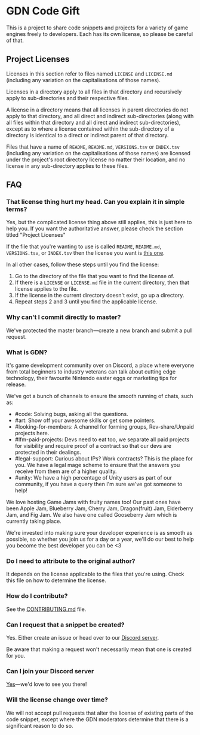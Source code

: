 # GDN Code Gift

This is a project to share code snippets and projects for a variety of game engines freely to developers. Each has its own license, so please be careful of that.

## Project Licenses

Licenses in this section refer to files named `LICENSE` and `LICENSE.md` (including any variation on the capitalisations of those names).

Licenses in a directory apply to all files in that directory and recursively apply to sub-directories and their respective files.

A license in a directory means that all licenses in parent directories do not apply to that directory, and all direct and indirect sub-directories (along with all files within that directory and all direct and indirect sub-directories), except as to where a license contained within the sub-directory of a directory is identical to a direct or indirect parent of that directory.

Files that have a name of `README`, `README.md`, `VERSIONS.tsv` or `INDEX.tsv` (including any variation on the capitalisations of those names) are licensed under the project's root directory license no matter their location, and no license in any sub-directory applies to these files.

## FAQ

### That license thing hurt my head. Can you explain it in simple terms?

Yes, but the complicated license thing above still applies, this is just here to help you. If you want the authoritative answer, please check the section titled "Project Licenses"

If the file that you're wanting to use is called `README`, `README.md`, `VERSIONS.tsv`, or `INDEX.tsv` then the license you want is [this one][Project License].

In all other cases, follow these steps until you find the license:
1. Go to the directory of the file that you want to find the license of.
2. If there is a `LICENSE` or `LICENSE.md` file in the current directory, then that license applies to the file.
3. If the license in the current directory doesn't exist, go up a directory.
4. Repeat steps 2 and 3 until you find the applicable license.

### Why can't I commit directly to master?

We've protected the master branch—create a new branch and submit a pull request.

### What is GDN?

It's game development community over on Discord, a place where everyone from total beginners to industry veterans can talk about cutting edge technology, their favourite Nintendo easter eggs or marketing tips for release.

We've got a bunch of channels to ensure the smooth running of chats, such as:
* #code: Solving bugs, asking all the questions.
* #art: Show off your awesome skills or get some pointers.
* #looking-for-members:  A channel for forming groups, Rev-share/Unpaid projects here.
* #lfm-paid-projects: Devs need to eat too, we separate all paid projects for visibility and require proof of a contract so that our devs are protected in their dealings.
* #legal-support: Curious about IPs? Work contracts? This is the place for you. We have a legal mage scheme to ensure that the answers you receive from them are of a higher quality.
* #unity: We have a high percentage of Unity users as part of our community, if you have a query then I'm sure we've got someone to help!

We love hosting Game Jams with fruity names too! Our past ones have been Apple Jam, Blueberry Jam, Cherry Jam, Dragon(fruit) Jam, Elderberry Jam, and Fig Jam. We also have one called Gooseberry Jam which is currently taking place.

We're invested into making sure your developer experience is as smooth as possible, so whether you join us for a day or a year, we'll do our best to help you become the best developer you can be <3

### Do I need to attribute to the original author?

It depends on the license applicable to the files that you're using. Check this file on how to determine the license.

### How do I contribute?

See the [CONTRIBUTING.md][Contributing Document] file.

### Can I request that a snippet be created?

Yes. Either create an issue or head over to our [Discord server][Discord Server Link].

Be aware that making a request won't necessarily mean that one is created for you.

### Can I join your Discord server

[Yes][Discord Server Link]—we'd love to see you there!

### Will the license change over time?

We will not accept pull requests that alter the license of existing parts of the code snippet, except where the GDN moderators determine that there is a significant reason to do so.

[Discord Server Link]: https://discord.gg/gdn
[Contributing Document]: CONTRIBUTING.md
[Project License]: LICENSE
